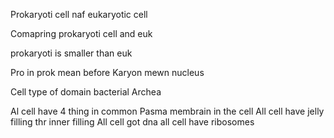 
Prokaryoti  cell naf eukaryotic cell 

Comapring prokaryoti  cell and euk


prokaryoti is smaller than euk 

Pro in prok mean before 
Karyon mewn nucleus 

Cell type of domain bacterial 
Archea 

Al cell have 4 thing in common 
Pasma membrain in the cell 
All cell have jelly filling thr inner filling 
All cell got dna all cell have ribosomes 
